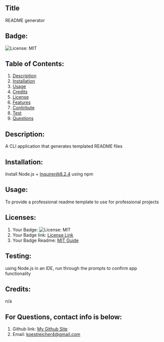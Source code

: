 
  ## Title
  README generator</br>
  ## Badge:
   ![License: MIT](https://img.shields.io/badge/License-MIT-blue.svg)</br>

   ## Table of Contents:
  1. [Description](#description)
  2. [Installation](#installation)
  3. [Usage](#usage)
  4. [Credits](#credits)
  5. [License](#license)
  6. [Features](#features)
  7. [Contirbute](#contribute)
  8. [Test](#test)
  9. [Questions](#questions)</br>
  ## Description:
  A CLI application that generates templated README files</br>
  ## Installation:
  Install Node.js + Inquirer@8.2.4 using npm</br>
  ## Usage:
  To provide a professional readme template to use for professional projects</br>
  ## Licenses:
1. Your Badge: ![License: MIT](https://img.shields.io/badge/License-MIT-blue.svg)</br>
2. Your Badge link: <a href = "https://opensource.org/licenses/MIT">License Link</a></br>
3. Your Badge Readme: <a href = "https://gist.github.com/ckib16/8732561535ed766cd6b8">MIT Guide</a></br>

  ## Testing:
  using Node.js in an IDE, run through the prompts to confirm app functionality</br>

  ## Credits:
  n/a</br>

  ## For Questions, contact info is below:
  1. Github link: <a href = "https://github.com/https://github.com/https://github.com/Crackerbox123">My Github Site</a></br>
  2. Email: koestreicher4@gmail.com	 </br>
